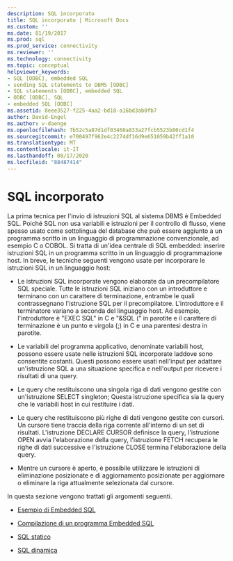 ```yaml
---
description: SQL incorporato
title: SQL incorporato | Microsoft Docs
ms.custom: ''
ms.date: 01/19/2017
ms.prod: sql
ms.prod_service: connectivity
ms.reviewer: ''
ms.technology: connectivity
ms.topic: conceptual
helpviewer_keywords:
- SQL [ODBC], embedded SQL
- sending SQL statements to DBMS [ODBC]
- SQL statements [ODBC], embedded SQL
- ODBC [ODBC], SQL
- embedded SQL [ODBC]
ms.assetid: 8eee3527-f225-4aa2-bd18-a16bd3ab0fb7
author: David-Engel
ms.author: v-daenge
ms.openlocfilehash: 7b52c5a87d1df03460a833a27fcb5523b80cd1f4
ms.sourcegitcommit: e700497f962e4c2274df16d9e651059b42ff1a10
ms.translationtype: MT
ms.contentlocale: it-IT
ms.lasthandoff: 08/17/2020
ms.locfileid: "88487414"
---
```

# <a name="embedded-sql"></a>SQL incorporato
La prima tecnica per l'invio di istruzioni SQL al sistema DBMS è Embedded SQL. Poiché SQL non usa variabili e istruzioni per il controllo di flusso, viene spesso usato come sottolingua del database che può essere aggiunto a un programma scritto in un linguaggio di programmazione convenzionale, ad esempio C o COBOL. Si tratta di un'idea centrale di SQL embedded: inserire istruzioni SQL in un programma scritto in un linguaggio di programmazione host. In breve, le tecniche seguenti vengono usate per incorporare le istruzioni SQL in un linguaggio host:  
  
-   Le istruzioni SQL incorporate vengono elaborate da un precompilatore SQL speciale. Tutte le istruzioni SQL iniziano con un introduttore e terminano con un carattere di terminazione, entrambe le quali contrassegnano l'istruzione SQL per il precompilatore. L'introduttore e il terminatore variano a seconda del linguaggio host. Ad esempio, l'introduttore è "EXEC SQL" in C e "&SQL (" in parotite e il carattere di terminazione è un punto e virgola (;) in C e una parentesi destra in parotite.  
  
-   Le variabili del programma applicativo, denominate variabili host, possono essere usate nelle istruzioni SQL incorporate laddove sono consentite costanti. Questi possono essere usati nell'input per adattare un'istruzione SQL a una situazione specifica e nell'output per ricevere i risultati di una query.  
  
-   Le query che restituiscono una singola riga di dati vengono gestite con un'istruzione SELECT singleton; Questa istruzione specifica sia la query che le variabili host in cui restituire i dati.  
  
-   Le query che restituiscono più righe di dati vengono gestite con cursori. Un cursore tiene traccia della riga corrente all'interno di un set di risultati. L'istruzione DECLARE CURSOR definisce la query, l'istruzione OPEN avvia l'elaborazione della query, l'istruzione FETCH recupera le righe di dati successive e l'istruzione CLOSE termina l'elaborazione della query.  
  
-   Mentre un cursore è aperto, è possibile utilizzare le istruzioni di eliminazione posizionate e di aggiornamento posizionate per aggiornare o eliminare la riga attualmente selezionata dal cursore.  
  
 In questa sezione vengono trattati gli argomenti seguenti.  
  
-   [Esempio di Embedded SQL](../../odbc/reference/embedded-sql-example.md)  
  
-   [Compilazione di un programma Embedded SQL](../../odbc/reference/compiling-an-embedded-sql-program.md)  
  
-   [SQL statico](../../odbc/reference/static-sql.md)  
  
-   [SQL dinamica](../../odbc/reference/dynamic-sql.md)
